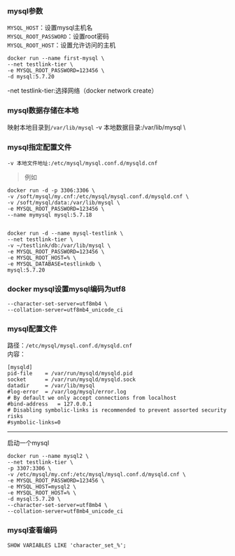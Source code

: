 ### mysql参数

`MYSQL_HOST`：设置mysql主机名<br>
`MYSQL_ROOT_PASSWORD`：设置root密码<br>
`MYSQL_ROOT_HOST`：设置允许访问的主机


	docker run --name first-mysql \
	--net testlink-tier \
	-e MYSQL_ROOT_PASSWORD=123456 \
	-d mysql:5.7.20

-net testlink-tier:选择网络（docker network create）

### mysql数据存储在本地

映射本地目录到`/var/lib/mysql`
	-v 本地数据目录:/var/lib/mysql \

### mysql指定配置文件

	-v 本地文件地址:/etc/mysql/mysql.conf.d/mysqld.cnf


>例如
>
	docker run -d -p 3306:3306 \
	-v /soft/mysql/my.cnf:/etc/mysql/mysql.conf.d/mysqld.cnf \
	-v /soft/mysql/data:/var/lib/mysql \
	-e MYSQL_ROOT_PASSWORD=123456 \
	--name mymysql mysql:5.7.18
	

	docker run -d --name mysql-testlink \
	--net testlink-tier \
	-v ~/testlink/db:/var/lib/mysql \
	-e MYSQL_ROOT_PASSWORD=123456 \
	-e MYSQL_ROOT_HOST=% \
	-e MYSQL_DATABASE=testlinkdb \
	mysql:5.7.20


### docker mysql设置mysql编码为utf8

	--character-set-server=utf8mb4 \
	--collation-server=utf8mb4_unicode_ci 

### mysql配置文件
路径：`/etc/mysql/mysql.conf.d/mysqld.cnf`<br>
内容：

	[mysqld]
	pid-file    = /var/run/mysqld/mysqld.pid
	socket      = /var/run/mysqld/mysqld.sock
	datadir     = /var/lib/mysql
	#log-error  = /var/log/mysql/error.log
	# By default we only accept connections from localhost
	#bind-address   = 127.0.0.1
	# Disabling symbolic-links is recommended to prevent assorted security risks
	#symbolic-links=0

---
启动一个mysql

	docker run --name mysql2 \
	--net testlink-tier \
	-p 3307:3306 \
	-v /etc/mysql/my.cnf:/etc/mysql/mysql.conf.d/mysqld.cnf \
	-e MYSQL_ROOT_PASSWORD=123456 \
	-e MYSQL_HOST=mysql2 \
	-e MYSQL_ROOT_HOST=% \
	-d mysql:5.7.20 \
	--character-set-server=utf8mb4 \
	--collation-server=utf8mb4_unicode_ci 


### mysql查看编码

	SHOW VARIABLES LIKE 'character_set_%';